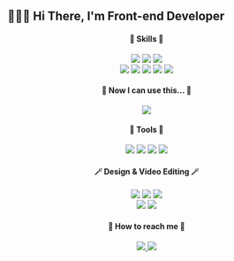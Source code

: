 ## 🧑🏻‍💻 Hi There, I'm Front-end Developer
  
  <div align='center'>
  <!-- skills start -->
  <h4>📝 Skills 📝</h4>
  <img src="https://img.shields.io/badge/HTML5-E34F26?style=flat-square&logo=HTML5&logoColor=white"/>
  <img src="https://img.shields.io/badge/CSS3-1572B6?style=flat-square&logo=CSS3&logoColor=white"/>
  <img src="https://img.shields.io/badge/Sass-CC6699?style=flat-square&logo=Sass&logoColor=white"/>
  <br/>
  <img src="https://img.shields.io/badge/JavaScript-F7DF1E?style=flat-square&logo=JavaScript&logoColor=white"/>
  <img src="https://img.shields.io/badge/React-61DAFB?style=flat-square&logo=React&logoColor=white"/>
  <img src="https://img.shields.io/badge/StyledComponents-DB7093?style=flat-square&logo=StyledComponents&logoColor=white"/>
  <img src="https://img.shields.io/badge/Redux-764ABC?style=flat-square&logo=Redux&logoColor=white"/>
  <img src="https://img.shields.io/badge/jQuery-0769AD?style=flat-square&logo=jQuery&logoColor=white"/>
  <!-- skills end -->
  
  <!-- now studing this start -->
  <h4>🌷 Now I can use this... 🌷</h4>
  <img src="https://img.shields.io/badge/TypeScript-3178C6?style=flat-square&logo=TypeScript&logoColor=white"/>
  <!-- new studing this end -->
  
  <!-- tools start -->
  <h4>🔨 Tools 🔨</h4>
  
  <img src="https://img.shields.io/badge/Postman-FF6C37?style=flat-square&logo=Postman&logoColor=white"/>
  <img src="https://img.shields.io/badge/Slack-4A154B?style=flat-square&logo=Slack&logoColor=white"/>
  <img src="https://img.shields.io/badge/Visual Studio Code-007ACC?style=flat-square&logo=Visual Studio Code&logoColor=white"/>
  <img src="https://img.shields.io/badge/Prettier-F7B93E?style=flat-square&logo=Prettier&logoColor=white"/>
  
  <h4>🪄 Design & Video Editing 🪄</h4>
  <img src="https://img.shields.io/badge/Adobe Illustrator-FF9A00?style=flat-square&logo=Adobe Illustrator&logoColor=white"/>
  <img src="https://img.shields.io/badge/Adobe Photoshop-31A8FF?style=flat-square&logo=Adobe Photoshop&logoColor=white"/>
  <img src="https://img.shields.io/badge/Adobe XD-FF61F6?style=flat-square&logo=Adobe XD&logoColor=white"/>
  <br/>
  <img src="https://img.shields.io/badge/Adobe Premiere Pro-9999FF?style=flat-square&logo=Adobe Premiere Pro&logoColor=white"/>
  <img src="https://img.shields.io/badge/Adobe After Effects-9999FF?style=flat-square&logo=Adobe After Effects&logoColor=white"/>
  <!-- tools end -->
  
  <!-- how to reach me start -->
  <h4>🐠 How to reach me 🐠<h4>

<!--   <a href="https://instagram.com/132.o3">
    <img src="http://img.shields.io/badge/-Instagram-black?style=flat&logo=Instagram&link=https://www.instagram.com/132.o3/"/>
  </a> -->
<!--   <a href="https://royal-foundation-7a0.notion.site/132-o3-9deebf2c25b5459c9eafb6976c77c5b7">
     <img src="https://img.shields.io/badge/Notion-000000?style=flat-square&logo=Notion&logoColor=white"/>
  </a> -->
   <a href="https://132-o3.tistory.com/">
        <img src="https://img.shields.io/badge/Blog-000000?style=flat-square&logo=Blog&logoColor=white"/>
   </a>
  <img src="https://img.shields.io/badge/jys0323117@naver.com-000000?style=flat-square&logo=jys0323117@naver.com&logoColor=white"/>
  <!-- how to reach me end -->
</div>
